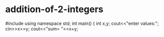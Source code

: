 # addition-of-2-integers
#include <iostream>
  using namespace std;
  int main()
  {
    int x,y;
  cout<<"enter values:";
  cin>>x>>y;
  cout<<"sum= "<<x+y;
